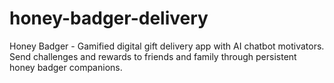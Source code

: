 # honey-badger-delivery
Honey Badger - Gamified digital gift delivery app with AI chatbot motivators. Send challenges and rewards to friends and family through persistent honey badger companions.
